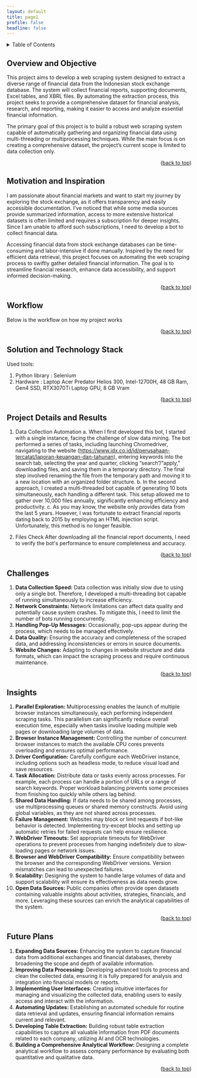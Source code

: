 ```yaml
---
layout: default
title: page1
profile: false
headline: false
---
```


<a id="readme-top"></a>

<!-- TABLE OF CONTENTS -->
<details>
  <summary>Table of Contents</summary>
  <ol>
    <li> <a href="#overview-and-objective">Overview and Objective</a></li>
    <li><a href="#motivation-and-inspiration">Motivation and Inspiration</a></li>
    <li><a href="#workflow">Workflow</a></li>
    <li><a href="#solution-and-technology-stack">Solution and Technology Stack</a></li>
    <li><a href="#project-details-and-results">Project Details and Results</a></li>
    <li><a href="#challenges">Challenges</a></li>
    <li><a href="#insights">Insights</a></li>
    <li><a href="#future-plans">Future Plans</a></li>
  </ol>
</details>

## Overview and Objective
This project aims to develop a web scraping system designed to extract a diverse range of financial data from the Indonesian stock exchange database. The system will collect financial reports, supporting documents, Excel tables, and XBRL files. By automating the extraction process, this project seeks to provide a comprehensive dataset for financial analysis, research, and reporting, making it easier to access and analyze essential financial information.

The primary goal of this project is to build a robust web scraping system capable of automatically gathering and organizing financial data using multi-threading or multiprocessing techniques. While the main focus is on creating a comprehensive dataset, the project’s current scope is limited to data collection only.

<p align="right">(<a href="#readme-top">back to top</a>)</p>

## Motivation and Inspiration
I am passionate about financial markets and want to start my journey by exploring the stock exchange, as it offers transparency and easily accessible documentation. I’ve noticed that while some media sources provide summarized information, access to more extensive historical datasets is often limited and requires a subscription for deeper insights. Since I am unable to afford such subscriptions, I need to develop a bot to collect financial data.

Accessing financial data from stock exchange databases can be time-consuming and labor-intensive if done manually. Inspired by the need for efficient data retrieval, this project focuses on automating the web scraping process to swiftly gather detailed financial information. The goal is to streamline financial research, enhance data accessibility, and support informed decision-making.

<p align="right">(<a href="#readme-top">back to top</a>)</p>

## Workflow
Below is the workflow on how my project works

<p align="right">(<a href="#readme-top">back to top</a>)</p>

## Solution and Technology Stack
Used tools:
1. Python library : Selenium
2. Hardware : Laptop Acer Predator Helios 300, Intel-12700H, 48 GB Ram, Gen4 SSD, RTX3070Ti Laptop GPU, 8 GB Vram

<p align="right">(<a href="#readme-top">back to top</a>)</p>

## Project Details and Results
1. Data Collection Automation
a. When I first developed this bot, I started with a single instance, facing the challenge of slow data mining. The bot performed a series of tasks, including launching Chromedriver, navigating to the website (https://www.idx.co.id/id/perusahaan-tercatat/laporan-keuangan-dan-tahunan), entering keywords into the search tab, selecting the year and quarter, clicking “search”/“apply,” downloading files, and saving them in a temporary directory. The final step involved renaming the file from the temporary path and moving it to a new location with an organized folder structure.
b. In the second approach, I created a multi-threaded bot capable of generating 10 bots simultaneously, each handling a different task. This setup allowed me to gather over 10,000 files annually, significantly enhancing efficiency and productivity.
c. As you may know, the website only provides data from the last 5 years. However, I was fortunate to extract financial reports dating back to 2015 by employing an HTML injection script. Unfortunately, this method is no longer feasible.

3. Files Check
After downloading all the financial report documents, I need to verify the bot's performance to ensure completeness and accuracy.

<p align="right">(<a href="#readme-top">back to top</a>)</p>

## Challenges
1. **Data Collection Speed:** Data collection was initially slow due to using only a single bot. Therefore, I developed a multi-threading bot capable of running simultaneously to increase efficiency.
2. **Network Constraints:** Network limitations can affect data quality and potentially cause system crashes. To mitigate this, I need to limit the number of bots running concurrently.
3. **Handling Pop-Up Messages:** Occasionally, pop-ups appear during the process, which needs to be managed effectively.
4. **Data Quality:** Ensuring the accuracy and completeness of the scraped data, and addressing inconsistencies or errors in source documents.
5. **Website Changes:** Adapting to changes in website structure and data formats, which can impact the scraping process and require continuous maintenance.

<p align="right">(<a href="#readme-top">back to top</a>)</p>

## Insights
1. **Parallel Exploration:** Multiprocessing enables the launch of multiple browser instances simultaneously, each performing independent scraping tasks. This parallelism can significantly reduce overall execution time, especially when tasks involve loading multiple web pages or downloading large volumes of data.
2. **Browser Instance Management:** Controlling the number of concurrent browser instances to match the available CPU cores prevents overloading and ensures optimal performance.
3. **Driver Configuration:** Carefully configure each WebDriver instance, including options such as headless mode, to reduce visual load and save resources.
4. **Task Allocation:** Distribute data or tasks evenly across processes. For example, each process can handle a portion of URLs or a range of search keywords. Proper workload balancing prevents some processes from finishing too quickly while others lag behind.
5. **Shared Data Handling:** If data needs to be shared among processes, use multiprocessing queues or shared memory constructs. Avoid using global variables, as they are not shared across processes.
6. **Failure Management:** Websites may block or limit requests if bot-like behavior is detected. Implementing try-except blocks and setting up automatic retries for failed requests can help ensure resilience.
7. **WebDriver Timeouts:** Set appropriate timeouts for WebDriver operations to prevent processes from hanging indefinitely due to slow-loading pages or network issues.
8. **Browser and WebDriver Compatibility:** Ensure compatibility between the browser and the corresponding WebDriver versions. Version mismatches can lead to unexpected failures.
9. **Scalability:** Designing the system to handle large volumes of data and support scalability will ensure its effectiveness as data needs grow.
10. **Open Data Sources:** Public companies often provide open datasets containing valuable insights about activities, strategies, financials, and more. Leveraging these sources can enrich the analytical capabilities of the system.

<p align="right">(<a href="#readme-top">back to top</a>)</p>

## Future Plans
1. **Expanding Data Sources:** Enhancing the system to capture financial data from additional exchanges and financial databases, thereby broadening the scope and depth of available information.
2. **Improving Data Processing:** Developing advanced tools to process and clean the collected data, ensuring it is fully prepared for analysis and integration into financial models or reports.
3. **Implementing User Interfaces:** Creating intuitive interfaces for managing and visualizing the collected data, enabling users to easily access and interact with the information.
4. **Automating Updates:** Establishing an automated schedule for routine data retrieval and updates, ensuring financial information remains current and relevant.
5. **Developing Table Extraction:** Building robust table extraction capabilities to capture all valuable information from PDF documents related to each company, utilizing AI and OCR technologies.
6. **Building a Comprehensive Analytical Workflow:** Designing a complete analytical workflow to assess company performance by evaluating both quantitative and qualitative data.

<p align="right">(<a href="#readme-top">back to top</a>)</p>

